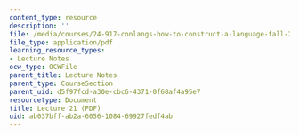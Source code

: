 ```yaml
---
content_type: resource
description: ''
file: /media/courses/24-917-conlangs-how-to-construct-a-language-fall-2018/ab037bffab2a6056108469927fedf4ab_MIT24_917f18_lec21_kin_terms.pdf
file_type: application/pdf
learning_resource_types:
- Lecture Notes
ocw_type: OCWFile
parent_title: Lecture Notes
parent_type: CourseSection
parent_uid: d5f97fcd-a30e-cbc6-4371-0f68af4a95e7
resourcetype: Document
title: Lecture 21 (PDF)
uid: ab037bff-ab2a-6056-1084-69927fedf4ab
---
```

